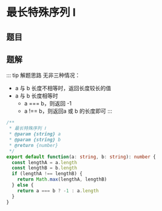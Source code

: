# 最长特殊序列 Ⅰ
## 题目

## 题解
::: tip 解题思路
无非三种情况：
- a 与 b 长度不相等时，返回长度较长的值
- a 与 b 长度相等时
  - a === b，则返回 -1
  - a !== b，则返回a 或 b 的长度即可
:::

```ts
/**
 * 最长特殊序列 Ⅰ
 * @param {string} a
 * @param {string} b
 * @return {number}
 */
export default function(a: string, b: string): number {
  const lengthA = a.length
  const lengthB = b.length
  if (lengthA !== lengthB) {
    return Math.max(lengthA, lengthB)
  } else {
    return a === b ? -1 : a.length
  }
}
```
